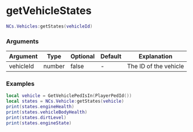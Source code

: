 # getVehicleStates


```lua
NCs.Vehicles:getStates(vehicleId)
```

### Arguments
| Argument  | Type   | Optional   | Default | Explanation           |
|-----------|--------|------------|---------|-----------------------|
| vehicleId | number | false      | -       | The ID of the vehicle |

### Examples

```lua
local vehicle = GetVehiclePedIsIn(PlayerPedId())
local states = NCs.Vehicle:getStates(vehicle)
print(states.engineHealth)
print(states.vehicleBodyHealth)
print(states.dirtLevel)
print(states.engineState)
```